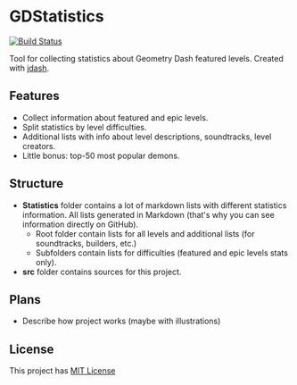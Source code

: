 # GDStatistics

[![Build Status](https://travis-ci.org/DoubleCookies/GDStatistics.svg?branch=master)](https://travis-ci.org/DoubleCookies/GDStatistics)

Tool for collecting statistics about Geometry Dash featured levels. Created with [jdash](https://github.com/Alex1304/jdash).

## Features
- Collect information about featured and epic levels.
- Split statistics by level difficulties.
- Additional lists with info about level descriptions, soundtracks, level creators.
- Little bonus: top-50 most popular demons.

## Structure
- **Statistics** folder contains a lot of markdown lists with different statistics information. All lists generated in Markdown (that's why you can see information directly on GitHub).
   - Root folder contain lists for all levels and additional lists (for soundtracks, builders, etc.)
   - Subfolders contain lists for difficulties (featured and epic levels stats only).
- **src** folder contains sources for this project.

## Plans
- Describe how project works (maybe with illustrations)

## License
This project has [MIT License](https://opensource.org/licenses/MIT)
